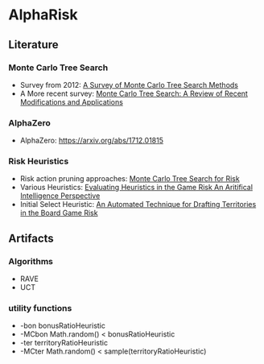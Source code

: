 # AlphaRisk

## Literature
### Monte Carlo Tree Search
- Survey from 2012: [A Survey of Monte Carlo Tree Search Methods](http://www.incompleteideas.net/609%20dropbox/other%20readings%20and%20resources/MCTS-survey.pdf)
- A More recent survey: [Monte Carlo Tree Search: A Review of Recent Modifications and Applications](https://arxiv.org/abs/2103.04931)
### AlphaZero
- AlphaZero: https://arxiv.org/abs/1712.01815
### Risk Heuristics
- Risk action pruning approaches: [Monte Carlo Tree Search for Risk](https://www.sto.nato.int/publications/STO%20Meeting%20Proceedings/STO-MP-SAS-OCS-ORA-2020/MP-SAS-OCS-ORA-2020-WCM-01.pdf)
- Various Heuristics: [Evaluating Heuristics in the Game Risk
An Aritifical Intelligence Perspective](https://project.dke.maastrichtuniversity.nl/games/files/bsc/Hahn_Bsc-paper.pdf)
- Initial Select Heuristic: [An Automated Technique for Drafting Territories in the Board Game Risk](https://www.researchgate.net/publication/220978458_An_Automated_Technique_for_Drafting_Territories_in_the_Board_Game_Risk)


## Artifacts

### Algorithms
- RAVE 
- UCT

### utility functions
- -bon     bonusRatioHeuristic
- -MCbon   Math.random() < bonusRatioHeuristic
- -ter     territoryRatioHeuristic
- -MCter   Math.random() < sample(territoryRatioHeuristic)
